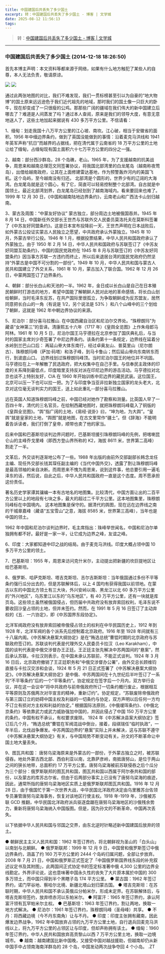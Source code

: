 ```yaml
---
title: 中国建国后共丢失了多少国土
excerpt: 转：中国建国后共丢失了多少国土 - 博客 | 文学城
date: 2025-08-12 11:56:13
tags:
---
```


> 转：[中国建国后共丢失了多少国土 - 博客 | 文学城](https://blog.wenxuecity.com/myblog/64608/201412/20949.html)

---

### 中国建国后共丢失了多少国土 (2014-12-18 18:26:50)

首先本博主声明：本文资料等都来源于网络，如果有什么地方触犯了某些人的自尊，本人无法负责，敬请原谅。

![](../img/中国建国后共丢失了多少国土/411a58b35816WApWXEAS.jpg)
![](../img/中国建国后共丢失了多少国土/411a58b35862WmaNZLv0.jpg)

通过此两张地图的对比，我们不难发现，我们一贯标榜甚至引以为自豪的“地大物博”的国土原来远远逊色于我们近代祖先的地域，那时我们的国土像一只巨大的卧牛，现在却变成了一只很瘦的公鸡。那那些广阔的疆域在我们伟大的新中国建立后哪去了？难道是人间蒸发了吗？通过本人查阅，原来是我们的领导大度，有意无意地送人了，这些土地加起来据说有 430 多万平方公里。不信请看：

1、缅甸：划走我国十八万平方公里的江心坡、南坎。江心破，相当于安徽省的面积。1956 年中缅边界条约，做到了英国没能做到的事情：沿着麦克马洪线和 1941 年英军声称“抗日”而越界的占据线，把在清代属于云南省的 18 万平方公里的土地让给了缅甸，占缅甸现有国土面积六十七万平方公里的四分之一强。

2、越南：部分西沙群岛，28 个岛礁，老山。1965 年，为了支援越南的抗美战争，周恩来和越南总理范文同签署协议，将我国北部湾里的白龙尾岛（越南称夜莺岛），出借给越南政府，让其在上面修建雷达基地，作为预警轰炸河内的美国飞机。这个岛屿，至今越南没有归还。 北部湾是个圆形的，世界少有的辽阔的大海湾。白龙尾岛就是这个圆心，有了它，简直可以轻易控制整个北部湾。自古就是中国领土。最近北部湾划界，白龙尾岛已经划到了越南海域内。看来要回来也难了。 1999 年 12 月 30 日，《中国和越南陆地边界条约》，云南老山和广西法卡山划归越南。

3、蒙古及周围：“中蒙友好协议” 蒙古独立，部分周边土地被俄国吞并。1945 年 8 月 14 日，中国新任外交部长王世杰与苏联外交人民委员莫洛托夫在莫斯科签署了《中苏友好同盟条约》。这是日本宣布投降前一天，王世杰声明在日本战败后，如外蒙古公投证实蒙古人民独立之愿望，中共政府承认外蒙独立。1945 年 10 月，外蒙古举行公投。1946 年 1 月，根据投票结果，中华人民共和国政府承认了外蒙独立。由于 1950 年 2 月 14 日，中华人民共和国政府与苏联签订了《中苏友好同盟互助条约》，中国的国民党政府在 1945 年 8 月与苏联签订的《中苏友好同盟条约》因当事方苏联一方违约而终止，所以后来退居台湾的国民党政府仍然坚持“外蒙古是中国不可分割的一部份”。1949 年 10 月，中华人民共和国与蒙古人民共和国建立了外交关系，1961 年 10 月，蒙古加入了联合国。1962 年 12 月 26 日，中蒙两国签订了边界条约。

4、朝鲜：部分长白山和天池的一半。1962 年，金日成以长白山是自己在日本殖民朝鲜时打游击的地方，希望中国能了解朝鲜人民对此地的革命感情，将长白山划给朝鲜，当时毛泽东反苏，在共产国际里很孤立，为争取朝鲜成为反苏盟友，居然同意把长白山的一角（有说是 1/2，另个说法是 53% ）和八个山峰中的三个划给了朝鲜，这就是 1962 年中朝边界协议的来源。

5、尼泊尔：部分喜马拉雅山. 在中国西藏自治区和尼泊尔交界处。“珠穆朗玛”为藏语“女神第三”的音译。清康熙五十六年（1717 年）《皇舆全览图》上作朱母郎马阿林。1961 年 10 月 5 日，尼泊尔国王马亨德拉在北京参加了国庆典礼后，与当时的国家主席刘少奇签署了中尼边界条约。该条约第十一条规定，边界线在延着分水岭到兰巴山口后： 再延山脊大体东南行，经过卓奥友山、普莫里山（尼尔朗古）、珠穆朗玛峰（萨加·码塔）和洛子峰，到马卡鲁山；然后延山脊向东南转东而行，到波底山口。 边界线划过珠穆朗玛峰顶。当时尼泊尔国王的地位并不巩固。马亨德拉在上一年解散了民选政府，把大权集中在自己手里。与信奉民主政体的印度的关系降到最低点，印度暗里支持反对派在印尼边界的游击活动。马亨德拉对北京也谈不上特别友好，CIA 在 1960 年开始训练中尼边界的藏民武装。这位国王，北京可以压一下也可以拉一把。为了与印度争当亚非拉新独立国家的龙头老大，北京对这位毫无谈判实力的国王，送上如此重礼--部分喜马拉雅山。

远在英国人知道珠穆朗玛峰之前，中国已经对她作了勘察和测量。比英国人早了一百四十年，清代的三名官员，在绘制西藏地图时，就把珠穆朗玛峰载入了铜版的《皇舆全览图》。“舆”指广阔的土地，《易经·说卦》曰，“坤为地，为大舆”。“皇舆”就是皇家的土地，“舆图”就是地图，在古文里常作“疆土”。但《辞海》不能明着告诉读者，我们打倒了皇帝，顺带也卖了他的家当。

后来中国和巴基斯坦谈判边界问题时，巴基斯坦援引珠穆朗玛峰的先例，把喀喇昆仑山的主峰乔戈里峰（即西方登山界所称的 K2，海拔 8611 米，世界第二高峰）割走了一半。

文革后，外交谈判逐渐地公布了一些。1988 年出版的由前外交部副部长韩念龙任主编、现任外交部长钱其琛任副主编的《当代中国外交》，透露了割让珠穆朗玛峰是最高领袖的亲自决断。而周恩来不愧为周恩来，说到这件事，他总要引用一遍毛泽东的话，然后说，自此之后，中华人民共和国政府一直是这个态度。周不愿承担这份责任。

著名历史学家谭其骧编一本有古地名的地图集。比较清代，中国方面让出的二百平方公里以上的地段有七块之多，最大的超过二千平方公里。这本地图集里，珠穆朗玛峰标在中国境内。 这本地图集是保守的。据清代的舆图，现在远在边界线之南的干城章嘉峰（藏语“五宝雪山”之意，海拔 8585 米，世界第三高峰），当年也是中国的领土。

1962 年中国和尼泊尔谈判边界时，毛主席指出：珠峰举世闻名，中国和尼泊尔单独拥有都不好。最好是一家一半，让它成为边界之峰，友谊之峰。

6、印度：大家都知道中印之战的结局。由于麦克马洪线。印度大概占领中国 10 多万平方公里的领土。

7、巴基斯坦：1955 年，周恩来访问克什米尔，主动提出把新疆的坎巨提地区让给巴基斯坦。

8、俄罗斯、哈萨克斯坦、塔吉克斯坦、吉尔吉斯斯坦：当年俄国通过多份不平等条约强行瓜分出去的，但是苏联解体后，以上 4 国均有获得我国以前领地。在蒙古以东的中国北方领土有三大块，外兴安岭以南、黑龙江以北 60 多万平方公里的“外兴地区”，乌苏里江以东的“乌东地区”，有 40 万平方公里，还有一块就是库页岛。这些领土虽然被俄国侵占，但历届中共政府没有放弃索回权利，毛泽东说不要收回沙皇占领的土地，但并未签约。然而，在 1991 年 5 月 16 日签订了主动弃权的《五．一六协定》，即《中苏国界东段协定》。

北洋军阀政府没有放弃索回被帝俄侵占领土的权利在中华民国历史上，1912 年到 1928 年，北洋军阀的各个派系先后控制着北京政府。1916 年至 1928 年间就有三十八届内阁。《中苏解决悬案大纲协定》是在“贿选总统”曹锟时期的北京政府与苏联政府签订的。苏联谈判代表是代理外交人民委员卡拉汉（Leo Karakham），中国的谈判代表是中俄交涉督办王正廷。王正廷主张先解决中苏两国间的“悬案”，然后承认苏联。卡拉汉则表示，在中国未承认苏联前，不能正式谈判。1924 年 3 月 16 日后，北京政府撤销了王正廷职务和“中俄交涉督办公署”，由外交总长顾维钧直接与卡拉汉交涉和会谈，1924 年 5 月 21 日正式签署了《中苏解决悬案大纲协定》。《中苏解决悬案大纲协定》是中俄、中苏两国间在十九世纪后半叶签订了一系列“不平等条约”后的一个“平等条约”。协定规定在签字后一个月内，双方举行会议，并在这一会议中“将中共政府与前帝俄政府所订一切条约概行废止，根据相互平等原则及苏俄两次对华宣言的精神，重新订约”。协定规定，“苏联废除帝俄政府与第三国订立的妨碍中国主权及利益的一切条约与协定，双方声明以后任何一方均不订立有损对方主权和利益的协定。” 根据国际法原则，《中俄瑷珲条约》、《中俄北京条约》等依靠武力或武力威胁强加中国的，并因此侵占了中国 150 万平方公里的条约，中国有权不承认，有权要求废除。 1924 年《中苏解决县案大纲协定》签订后几个月，“贿选总统”曹锟在军阀混战中倒台，接着，段祺瑞任“临时执政”，一年半后，北伐战争爆发。中苏两国边界的“悬案”实际上并未解决，这与苏联不遵守《中苏解决悬案大纲协定》有关，与中国局势不断变动有关。孙文的不断革命让中国土地大量丢失。

9、图瓦共和国： 唐努乌梁海原来是外蒙古的一部份，于外蒙古独立之时，被苏联侵吞。地处外蒙古西北部、西伯利亚以南，北靠萨彦岭，南抵唐努山，是位于两山之间的狭长地带，总面积约 17 万平方公里。唐努乌梁海被前苏联侵吞之后个瓜分为三个部分：俄罗斯联邦的图瓦共和国，图瓦共和国以西属于阿尔泰共和国的部份，以及蒙古的库苏古尔省。但由于后两部分事实上已没有了唐努乌梁海的痕迹，因此，通常所指的唐努乌梁海地区实质上是俄罗斯联邦图瓦共和国。1916 年 12 月 28 日，由于俄国忙于第一次世界大战，中华民国北洋政府决定由乌里雅苏台佐领专员兼管唐努乌梁海事务，恢复对该地区行使主权。1918 年-1919 年，沙俄被苏联 GCD 推翻，中华民国北洋政府派兵驱逐盘踞在唐努乌梁海地区的沙俄残余势力，重新将唐努乌梁海纳入中国版图。但是，因为孙文的不断革命，中国再次丢失。

以下依据中华人民共和国与邻国之交界，由东北逆时针略述新中国建国后放弃的领土。

● 朝鲜民主主义人民共和国：1962 年签订界约，将北朝鲜视为圣山的「白头山」以南划与北朝鲜。
● 俄罗斯联邦：1999 年 12 月 9 日，中国曾和俄罗斯签订中俄边界条约，涵盖了约 160 万平方公里的 2444 个岛屿归属问题，全部让步放弃。2008 年 7 月 21 日，中国和俄罗斯正式签定了「中国俄罗斯国界线东段的补充叙述议定书及其附图」，此两国间正式协定书的签定标准著中俄 4,300 公里的边界全线勘定。外界评论说，这也意味著中国永久性的丧失了大片原本属於中国的 300 多万领土，而中国只得到半个黑瞎子岛 174 平方公里。
● 蒙古国：1962 年签订界约，诺门罕谷地、察哈尔北境、新疆北塔山划归蒙古国。
● 塔吉克斯坦：在苏联时期，中华人民共和国不承认英俄瓜分帕米尔，形成未定界。在苏联解体后，与塔吉克斯坦签约，放弃喷赤河以东帕米尔。
● 阿富汗：1965 年签订界约，承认阿富汗领有瓦罕帕米尔主权。
● 巴基斯坦：1963 年签订界约，割让两地，换取一地方式解决。
● 尼泊尔：1961 年签订界约，珠穆朗玛峰（圣母峰）共享。
● 不丹：将西藏边境（今不丹东南角）让与不丹。
● 印度：印度主张拥有藏南，因此爆发边界战争，1962 年中国放弃占领的九万平方公里土地，自行退兵回麦克马洪线以上，将九万平方公里的占领区让与印度，但却声称拥有该土。
● 缅甸：1960 年签订界约，中华人民共和国放弃高贡黎山以西 7 万平方公里土地，换取一边境城市。
● 越南：越南建国比新中国晚，又接受中国对越战援助，但越南却仍从新中国手中占领南海南洋群岛的 28 个岛，中国发动两次战争夺回 4 个小岛。 .ZT
